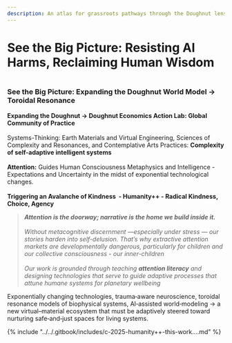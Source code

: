 ```yaml
---
description: An atlas for grassroots pathways through the Doughnut lens
---
```


# See the Big Picture: Resisting AI Harms, Reclaiming Human Wisdom

<figure><img src="../../.gitbook/assets/Screenshot 2025-09-02 at 11.48.40 AM.png" alt=""><figcaption></figcaption></figure>

### See the Big Picture:  Expanding the Doughnut World Model -> Toroidal Resonance

**Expanding the Doughnut -> Doughnut Economics Action Lab: Global Community of Practice**\
\
Systems-Thinking: Earth Materials and Virtual  Engineering, Sciences of Complexity and Resonances, and Contemplative Arts Practices: **Complexity of self-adaptive intelligent systems**\
\
**Attention:** Guides Human Consciousness Metaphysics and Intelligence - Expectations and Uncertainty in the midst of exponential technological changes.\
\
**Triggering an Avalanche of Kindness  - Humanity++ - Radical Kindness, Choice, Agency**

> _**Attention is the doorway; narrative is the home we build inside it.**_ \
> \
> _Without metacognitive discernment —especially under stress — our stories harden into self-delusion. That’s why extractive attention markets are developmentally dangerous, particularly for children and our collective consciousness - our inner-children_\
> \
> _Our work is grounded through teaching **attention literacy** and designing technologies that serve to guide adaptive processes that attune humane systems for planetary wellbeing_

Exponentially changing technologies,  trauma‑aware neuroscience,  toroidal resonance models of biophysical systems, AI‑assisted world‑modeling → a new virtual–material ecosystem that must be adaptively steered toward nurturing safe‑and‑just spaces for living systems.

{% include "../../.gitbook/includes/c-2025-humanity++-this-work....md" %}
